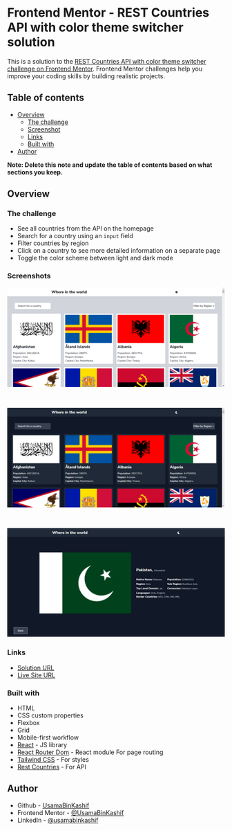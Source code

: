# Frontend Mentor - REST Countries API with color theme switcher solution

This is a solution to the [REST Countries API with color theme switcher challenge on Frontend Mentor](https://www.frontendmentor.io/challenges/rest-countries-api-with-color-theme-switcher-5cacc469fec04111f7b848ca). Frontend Mentor challenges help you improve your coding skills by building realistic projects.

## Table of contents

- [Overview](#overview)
  - [The challenge](#the-challenge)
  - [Screenshot](#screenshot)
  - [Links](#links)
  - [Built with](#built-with)
- [Author](#author)

**Note: Delete this note and update the table of contents based on what sections you keep.**

## Overview

### The challenge

- See all countries from the API on the homepage
- Search for a country using an `input` field
- Filter countries by region
- Click on a country to see more detailed information on a separate page
- Toggle the color scheme between light and dark mode

### Screenshots

![](https://github.com/UsamaBinKashif/REST-Countries-API/blob/main/screenshots/ss1.png)

</br>

![](https://github.com/UsamaBinKashif/REST-Countries-API/blob/main/screenshots/ss2.png)

</br>

![](https://github.com/UsamaBinKashif/REST-Countries-API/blob/main/screenshots/ss3.png)

### Links

- [Solution URL](https://github.com/UsamaBinKashif/REST-Countries-API)
- [Live Site URL](https://rest-countries-api-usamabinkashif.vercel.app/)

### Built with

- HTML
- CSS custom properties
- Flexbox
- Grid
- Mobile-first workflow
- [React](https://reactjs.org/) - JS library
- [React Router Dom](https://reactrouter.com/) - React module For page routing
- [Tailwind CSS](https://tailwindcss.com/docs/guides/create-react-app) - For styles
- [Rest Countries](https://restcountries.com/) - For API

## Author

- Github - [UsamaBinKashif](https://github.com/UsamaBinKashif)
- Frontend Mentor - [@UsamaBinKashif](https://www.frontendmentor.io/profile/UsamaBinKashif)
- LinkedIn - [@usamabinkashif](https://www.linkedin.com/in/usamabinkashif/)
